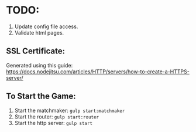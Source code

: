 # TODO: #

1. Update config file access.
2. Validate html pages.

## SSL Certificate: ##

Generated using this guide: https://docs.nodejitsu.com/articles/HTTP/servers/how-to-create-a-HTTPS-server/

## To Start the Game: ##

1. Start the matchmaker: `gulp start:matchmaker`
2. Start the router: `gulp start:router`
3. Start the http server: `gulp start`
